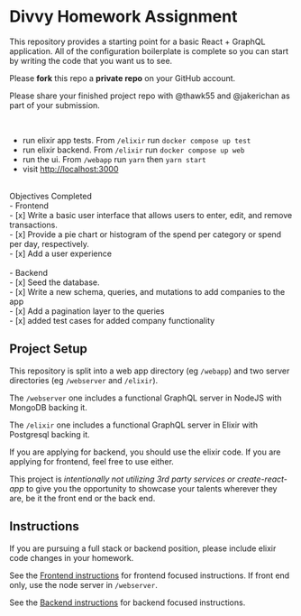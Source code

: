 # Divvy Homework Assignment

This repository provides a starting point for a basic React + GraphQL application.
All of the configuration boilerplate is complete so you can start by writing the code that you want us to see.

Please **fork** this repo a **private repo** on your GitHub account.

Please share your finished project repo with @thawk55 and @jakerichan as part of your submission.

<br />

- run elixir app tests. From `/elixir` run `docker compose up test`
- run elixir backend. From `/elixir` run `docker compose up web`
- run the ui. From `/webapp` run `yarn` then `yarn start`
- visit [http://localhost:3000](http://localhost:3000)
<br />
Objectives Completed
<br />
- Frontend<br />
  - [x] Write a basic user interface that allows users to enter, edit, and remove transactions.<br />
  - [x] Provide a pie chart or histogram of the spend per category or spend per day, respectively.<br />
  - [x] Add a user experience<br /><br />
- Backend<br />
  - [x] Seed the database.<br />
  - [x] Write a new schema, queries, and mutations to add companies to the app<br />
  - [x] Add a pagination layer to the queries<br />
  - [x] added test cases for added company functionality<br />

## Project Setup

This repository is split into a web app directory (eg `/webapp`) and two server directories (eg `/webserver` and `/elixir`).

The `/webserver` one includes a functional GraphQL server in NodeJS with MongoDB backing it.

The `/elixir` one includes a functional GraphQL server in Elixir with Postgresql backing it.

If you are applying for backend, you should use the elixir code.
If you are applying for frontend, feel free to use either.

This project is _intentionally not utilizing 3rd party services or create-react-app_ to give you the opportunity to showcase your talents wherever they are, be it the front end or the back end.

## Instructions

If you are pursuing a full stack or backend position, please include elixir code changes in your homework.

See the [Frontend instructions](webapp/README.md) for frontend focused instructions.  If front end only, use the node server in `/webserver`.

See the [Backend instructions](backend.md) for backend focused instructions.



